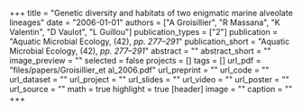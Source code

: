 +++
title = "Genetic diversity and habitats of two enigmatic marine alveolate lineages"
date = "2006-01-01"
authors = ["A Groisillier", "R Massana", "K Valentin", "D Vaulot", "L Guillou"]
publication_types = ["2"]
publication = "Aquatic Microbial Ecology, (42), _pp. 277–291_"
publication_short = "Aquatic Microbial Ecology, (42), _pp. 277–291_"
abstract = ""
abstract_short = ""
image_preview = ""
selected = false
projects = []
tags = []
url_pdf = "files/papers/Groisillier_et al_2006.pdf"
url_preprint = ""
url_code = ""
url_dataset = ""
url_project = ""
url_slides = ""
url_video = ""
url_poster = ""
url_source = ""
math = true
highlight = true
[header]
image = ""
caption = ""
+++
